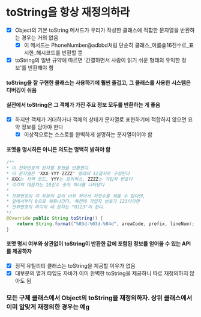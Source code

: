 # toString을 항상 재정의하라
- [x] Object의 기본 toString 메서드가 우리가 작성한 클래스에 적합한 문자열을 반환하는 경우는 거의 없음
  - [x] 이 메서드는 PhoneNumber@adbbd처럼 단순히 클래스_이름@16진수로_표시한_해시코드를 반환할 뿐
- [x] toString의 일반 규약에 따르면 '간결하면서 사람이 읽기 쉬운 형태의 유익한 정보'를 반환해야 함
#### toString을 잘 구현한 클래스는 사용하기에 훨씬 즐겁고, 그 클래스를 사용한 시스템은 디버깅이 쉬움
#### 실전에서 toString은 그 객체가 가진 주요 정보 모두를 반환하는 게 좋음
- [x] 하지만 객체가 거대하거나 객체의 상태가 문자열로 표현하기에 적합하지 않으면 요약 정보를 담아야 한다
  - [x] 이상적으로는 스스로를 완벽하게 설명하는 문자열이어야 함
#### 포멧을 명시하든 아니든 의도는 명백히 밝혀야 함
~~~java
/**
* 이 전화번호의 문자열 표현을 반환한다
* 이 문자열은 "XXX-YYY-ZZZZ" 형태의 12글자로 구성된다
* XXX는 지역 코드, YYY는 프리픽스, ZZZZ는 가입자 번호다
* 각각의 대문자는 10진수 숫자 하나를 나타낸다
*
* 전화번호의 각 부분의 값이 너무 작아서 자릿수를 채울 수 없다면,
* 앞에서부터 0으로 채워나간다. 예컨태 가입자 번호가 123이라면
* 전화번호의 마지막 네 문자는 "0123"이 된다.
*/
@Override public String toString() {
    return String.format("%03d-%03d-%04d", areaCode, prefix, lineNum);
}
~~~
#### 포맷 명시 여부와 상관없이 toString이 반환한 값에 포함된 정보를 얻어올 수 있는 API를 제공하자
- [x] 정적 유틸리티 클래스는 toString을 제공할 이유가 없음
- [x] 대부분의 열거 타입도 자바가 이미 완벽한 toString을 제공하니 따로 재정의하지 않아도 됨
### 모든 구체 클래스에서 Object의 toString을 재정의하자. 상위 클래스에서 이미 알맞게 재정의한 경우는 예g